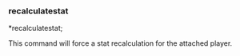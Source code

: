 ### recalculatestat
*recalculatestat;

This command will force a stat recalculation for the attached player.
